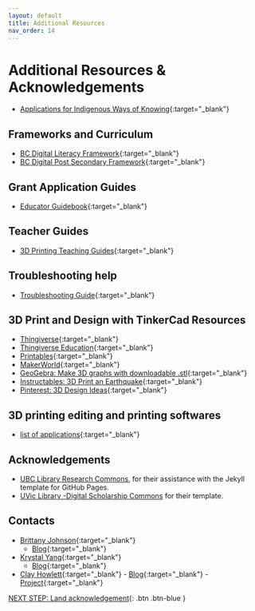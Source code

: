 ```yaml
---
layout: default
title: Additional Resources
nav_order: 14
---
```

# Additional Resources & Acknowledgements
- [Applications for Indigenous Ways of Knowing](https://aboriginalresourcesforteachers.weebly.com/digital-resources.html){:target="_blank"}
  
## Frameworks and Curriculum
- [BC Digital Literacy Framework](https://www2.gov.bc.ca/assets/gov/education/kindergarten-to-grade-12/teach/teaching-tools/digital-literacy-framework.pdf){:target="_blank"}
- [BC Digital Post Secondary Framework](https://www2.gov.bc.ca/assets/gov/education/post-secondary-education/institution-resources-administration/digital-learning-strategy/bc_post-secondary_digital_literacy_framework.pdf){:target="_blank"}

## Grant Application Guides
- [Educator Guidebook](https://www.makerbot.com/educators-guidebook/){:target="_blank"}

## Teacher Guides
- [3D Printing Teaching Guides](https://teachers-ab.libguides.com/3dprinting/books){:target="_blank"}
## Troubleshooting help
- [Troubleshooting Guide](https://www.simplify3d.com/resources/print-quality-troubleshooting/){:target="_blank"}

## 3D Print and Design with TinkerCad Resources
- [Thingiverse](https://www.thingiverse.com/){:target="_blank"}
- [Thingiverse Education](https://www.thingiverse.com/education){:target="_blank"}
- [Printables](https://www.printables.com/model){:target="_blank"}
- [MakerWorld](https://makerworld.com/en){:target="_blank"}
- [GeoGebra: Make 3D graphs with downloadable .stl](https://www.geogebra.org/3d?lang=en){:target="_blank"}
- [Instructables: 3D Print an Earthquake](https://www.instructables.com/3D-Print-an-Earthquake/){:target="_blank"}
- [Pinterest: 3D Design Ideas](https://www.pinterest.ca/search/pins/?q=3D%20printing&rs=typed){:target="_blank"}

## 3D printing editing and printing softwares
- [list of applications](https://www.autodesk.com/ca-en/solutions/123d-apps){:target="_blank"}
  
## Acknowledgements

- [UBC Library Research Commons](https://github.com/ubc-library-rc/), for their assistance with the Jekyll template for GitHub Pages.
- [UVic Library -Digital Scholarship Commons](https://uviclibraries.github.io/3d-design-print/) for their template. 

## Contacts  
- [Brittany Johnson](brjohnson@sd61.bc.ca){:target="_blank"}
    - [Blog](https://brittanyseducblog.opened.ca/){:target="_blank"}
- [Krystal Yang](kryang@sd43.bc.ca){:target="_blank"}
    - [Blog](https://liltechteacher.opened.ca/){:target="_blank"}
- [Clay Howlett](chowlett@sd61.bc.ca){:target="_blank"}
      - [Blog](https://integrating3dprint.opened.ca/){:target="_blank"}
      - [Project](https://dspace.library.uvic.ca/items/50b2358a-8de1-4a08-bbad-03a94eb16317){:target="_blank"}

[NEXT STEP: Land acknowledgement](land-acknowledgement.html){: .btn .btn-blue }
